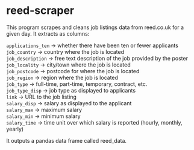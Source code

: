 # reed-scraper
This program scrapes and cleans job listings data from reed.co.uk for a given day. It extracts as columns: 

```applications_ten``` -> whether there have been ten or fewer applicants  
```job_country``` -> country where the job is located  
```job_description``` -> free text description of the job provided by the poster  
```job_locality``` -> city/town where the job is located  
```job_postcode``` -> postcode for where the job is located  
```job_region``` -> region where the job is located  
```job_type``` -> full-time, part-time, temporary, contract, etc.  
```job_type_disp``` -> job type as displayed to applicants  
```link``` -> URL to the job listing  
```salary_disp``` -> salary as displayed to the applicant  
```salary_max``` -> maximum salary  
```salary_min``` -> minimum salary  
```salary_time``` -> time unit over which salary is reported (hourly, monthly, yearly)  

It outputs a pandas data frame called reed_data.
